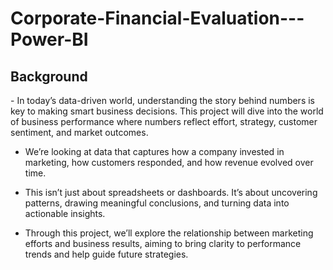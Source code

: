 <h1>Corporate-Financial-Evaluation---Power-BI</h1>  

<div>
<h2>Background</h2>
<p>- In today’s data-driven world, understanding the story behind numbers is key to making smart business decisions. This project will dive into the world of business performance  where numbers reflect effort, strategy, customer sentiment, and market outcomes.

- We’re looking at data that captures how a company invested in marketing, how customers responded, and how revenue evolved over time.

- This isn’t just about spreadsheets or dashboards. It’s about uncovering patterns, drawing meaningful conclusions, and turning data into actionable insights.
 
- Through this project, we’ll explore the relationship between marketing efforts and business results, aiming to bring clarity to performance trends and help guide future strategies.
</p>  
</div>
